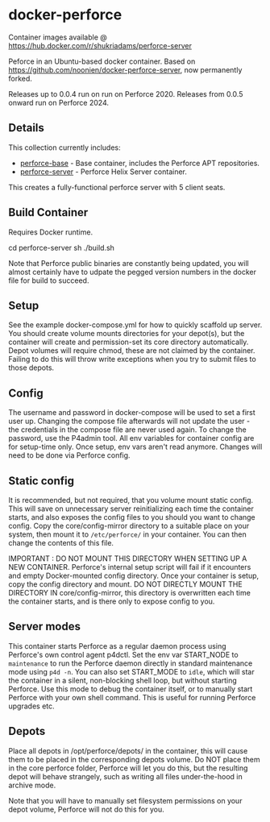 # docker-perforce

Container images available @ https://hub.docker.com/r/shukriadams/perforce-server

Peforce in an Ubuntu-based docker container. Based on https://github.com/noonien/docker-perforce-server, now permanently forked. 

Releases up to 0.0.4 run on run on Perforce 2020. Releases from 0.0.5 onward run on Perforce 2024.

## Details

This collection currently includes:

  - [perforce-base](perforce-base) - Base container, includes the Perforce APT repositories.
  - [perforce-server](perforce-server/) - Perforce Helix Server container.

This creates a fully-functional perforce server with 5 client seats. 

## Build Container

Requires Docker runtime.

  cd perforce-server
  sh ./build.sh

Note that Perforce public binaries are constantly being updated, you will almost certainly have to udpate the pegged version numbers in the docker file for build to succeed.

## Setup

See the example docker-compose.yml for how to quickly scaffold up server. You should create volume mounts directories for your depot(s), but the container will create and permission-set
its core directory automatically. Depot volumes will require chmod, these are not claimed by the container. Failing to do this will throw write exceptions when you try to submit files to those depots.

## Config

The username and password in docker-compose will be used to set a first user up. Changing the compose file afterwards will not update the user - the credentials in the compose file are never used again. To change the password, use the P4admin tool. All env variables for container config are for setup-time only. Once setup, env vars aren't read anymore. Changes will need to be done via Perforce config.

## Static config

It is recommended, but not required, that you volume mount static config. This will save on unnecessary server reinitializing each time the container starts, and also exposes the config files to you should you want to change config. Copy the core/config-mirror directory to a suitable place on your system, then mount it to `/etc/perforce/` in your container. You can then change the contents of this file. 

IMPORTANT : DO NOT MOUNT THIS DIRECTORY WHEN SETTING UP A NEW CONTAINER. Perforce's internal setup script will fail if it encounters and empty Docker-mounted config directory. Once your container is setup, copy the config directory and mount. DO NOT DIRECTLY MOUNT THE DIRECTORY IN core/config-mirror, this directory is overwritten each time the container starts, and is there only to expose config to you.

## Server modes

This container starts Perforce as a regular daemon process using Perforce's own control agent p4dctl. Set the env var START_NODE to `maintenance` to run the Perforce daemon directly in standard maintenance mode using `p4d -n`. You can also set START_MODE to `idle`, which will star the container in a silent, non-blocking shell loop, but without 
starting Perforce. Use this mode to debug the container itself, or to manually start Perforce with your own shell command. This is useful for running Perforce upgrades etc.

## Depots

Place all depots in /opt/perforce/depots/ in the container, this will cause them to be placed in the corresponding depots volume. Do NOT place them in the core perforce folder, Perforce will let you do this, but the resulting depot will behave strangely, such as writing all files under-the-hood in archive mode.

Note that you will have to manually set filesystem permissions on your depot volume, Perforce will not do this for you.
